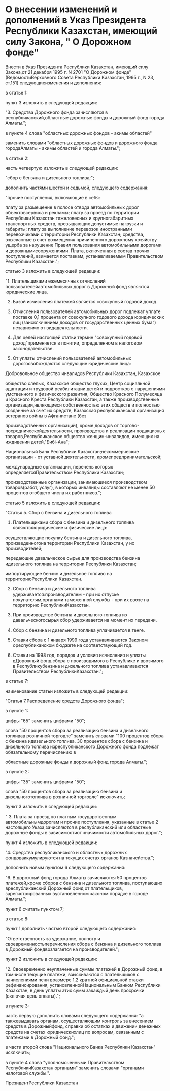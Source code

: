 # О внесении изменений и дополнений в Указ Президента Республики Казахстан, имеющий силу Закона, " О Дорожном фонде"

Внести в Указ Президента Республики Казахстан, имеющий силу Закона,от 21 декабря 1995 г. N 2701 "О Дорожном фонде" (ВедомостиВерховного Совета Республики Казахстан, 1995 г., N 23, ст.151) следующиеизменения и дополнения:

в статье 1:

пункт 3 изложить в следующей редакции:

"3. Средства Дорожного фонда зачисляются в республиканский,областные дорожные фонды и дорожный фонд города Алматы.";

в пункте 4 слова "областных дорожных фондов - акимы областей"

заменить словами "областных дорожных фондов и дорожного фонда городаАлматы - акимы областей и города Алматы.";

в статье 2:

часть четвертую изложить в следующей редакции:

"сбор с бензина и дизельного топлива;";

дополнить частями шестой и седьмой, следующего содержания:

"прочие поступления, включающие в себя:

плату за размещение в полосе отвода автомобильных дорог объектовсервиса и рекламы; плату за проезд по территории Республики Казахстан тяжеловесных и крупногабаритных транспортных средств, превышающих допустимые нагрузки и габариты; плату за выполнение перевозок иностранными перевозчиками с территории Республики Казахстан; средства, взысканные в счет возмещения причиненного дорожному хозяйству ущерба за нарушение Правил пользования автомобильными дорогами и дорожнымисооружениями. Плата, включенная в состав прочих поступлений, взимается поставкам, устанавливаемым Правительством Республики Казахстан.";

статью 3 изложить в следующей редакции:

"1. Плательщиками ежемесячных отчислений пользователейавтомобильных дорог в Дорожный фонд являются юридические лица.

2. Базой исчисления платежей является совокупный годовой доход.

3. Отчисления пользователей автомобильных дорог подлежат уплате поставке 0,1 процента от совокупного годового дохода юридических лиц (заисключением доходов от государственных ценных бумаг) независимо от видадеятельности.

4. Для целей настоящей статьи термин "совокупный годовой доход"применяется в понятии, определенном в налоговом законодательстве.

5. От уплаты отчислений пользователей автомобильных дорогосвобождаются следующие юридические лица:

Добровольное общество инвалидов Республики Казахстан, Казахское

общество слепых, Казахское общество глухих, Центр социальной адаптации и трудовой реабилитации детей и подростков с нарушениями умственного и физического развития, Общество Красного Полумесяца и Красного Креста Республики Казахстан, а также производственные организации,являющиеся собственностью этих обществ и полностью созданные за счет их средств, Казахская республиканская организация ветеранов войны в Афганистане (без

производственных организаций), кроме доходов от торгово-посредническойдеятельности, производства и реализации подакцизных товаров,Республиканское общество женщин-инвалидов, имеющих на иждивении детей,"Бибi-Ана";

Национальный Банк Республики Казахстан;некоммерческие организации - от уставной деятельности, кромепредпринимательской;

международные организации, перечень которых определяетсяПравительством Республики Казахстан;

производственные организации, занимающиеся производством товаров(работ, услуг), в которых инвалиды составляют не менее 50 процентов отобщего числа их работников.";

статью 5 изложить в следующей редакции:

"Статья 5. Сбор с бензина и дизельного топлива

1. Плательщиками сбора с бензина и дизельного топлива являютсяюридические и физические лица:

осуществляющие покупку бензина и дизельного топлива, произведенногона территории Республики Казахстан, у их производителей;

передающие давальческое сырье для производства бензина идизельного топлива на территории Республики Казахстан;

импортирующие бензин и дизельное топливо на территориюРеспублики Казахстан.

2. Сбор с бензина и дизельного топлива удерживается:производителем - при их отпуске покупателям;органами таможенной службы - при их ввозе на территорию РеспубликиКазахстан.

3. При производстве бензина и дизельного топлива из давальческогосырья сбор удерживается на момент их передачи.

4. Сбор с бензина и дизельного топлива уплачивается в тенге.

5. Ставки сбора с 1 января 1999 года устанавливаются Законом ореспубликанском бюджете на соответствующий год.

6. Ставки на 1998 год, порядок и условия исчисления и уплаты вДорожный фонд сбора с производимого в Республике и ввозимого в Республикубензина и дизельного топлива устанавливаются Правительством РеспубликиКазахстан.";

в статье 7:

наименование статьи изложить в следующей редакции:

"Статья 7.Распределение средств Дорожного фонда";

в пункте 1:

цифры "65" заменить цифрами "50";

слова "50 процентов сбора за реализацию бензина и дизельного топливав розничной торговле" заменить словами "100 процентов сбора с бензина идизельного топлива. 30 процентов сбора с бензина и дизельного топлива изреспубликанского Дорожного фонда подлежат обязательному перечислению в

областные дорожные фонды и дорожный фонд города Алматы.";

в пункте 2:

цифры "35" заменить цифрами "50";

слова "50 процентов сбора за реализацию бензина и дизельноготоплива в розничной торговле" исключить;

пункт 3 изложить в следующей редакции:

" 3. Плата за проезд по платным государственным автомобильнымдорогам и прочие поступления, указанные в статье 2 настоящего Указа,зачисляются в республиканский или областные дорожные фонды в зависимостиот значимости автомобильных дорог.";

пункт 4 изложить в следующей редакции:

"4. Средства республиканского и областных дорожных фондоваккумулируются на текущих счетах органов Казначейства.";

дополнить новым пунктом 6 следующего содержания:

"6. В дорожный фонд города Алматы зачисляются 50 процентов платежей,кроме сборов с бензина и дизельного топлива, поступающих вреспубликанский Дорожный фонд от плательщиков, зарегистрированных вустановленном законом порядке в городе Алматы.";

пункт 6 считать пунктом 7;

в статье 8:

пункт 1 дополнить частью второй следующего содержания:

"Ответственность за удержание, полноту и своевременностьперечисления сбора с бензина и дизельного топлива в Дорожный фондвозлагается на производителей.";

пункт 2 изложить в следующей редакции:

"2. Своевременно неуплаченные суммы платежей в Дорожный фонд, в томчисле текущие платежи, взыскиваются с плательщиков с начислениями пени вразмере 1,2 кратной официальной ставки рефинансирования, установленнойНациональным Банком Республики Казахстан, в день уплаты этих сумм закаждый день просрочки (включая день оплаты).";

в пункте 3:

часть первую дополнить словами следующего содержания: "а такжевыдавать органам, осуществляющим контроль за внесением средств в Дорожныйфонд, справки об остатках и движении денежных средств на счетах юридическихлиц по вопросам, связанным с платежами в Дорожный фонд.";

в части второй слова "Национального Банка Республики Казахстан" исключить;

в пункте 4 слова "уполномоченными Правительством РеспубликиКазахстан органами" заменить словами "органами налоговой службы.".

ПрезидентРеспублики Казахстан

